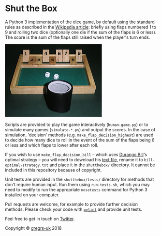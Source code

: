 # Shut the Box

A Python 3 implementation of the dice game, by default using the standard rules as described in the [Wikipedia article](https://en.wikipedia.org/wiki/Shut_the_Box): briefly using flaps numbered 1 to 9 and rolling two dice (optionally one die if the sum of the flaps is 6 or less). The score is the sum of the flaps still raised when the player's turn ends.

![Shut the box game](320px-Shut_the_box.jpg)

Scripts are provided to play the game interactively (`human-game.py`) or to simulate many games (`simulate-*.py`) and output the scores. In the case of simulation, 'decision' methods (e.g. `make_flap_decision_highest`) are used to decide how many dice to roll in the event of the sum of the flaps being 6 or less and which flaps to lower after each roll.

If you wish to use `make_flap_decision_bill` – which uses [Durango Bill](http://www.durangobill.com/ShutTheBox.html)'s optimal strategy – you will need to download his [text file](http://www.durangobill.com/ShutTheBoxExtra/STB_1DIE.txt), rename it to `bill-optimal-strategy.txt` and place it in the `shutthebox/` directory. It cannot be included in this repository because of copyright.

Unit tests are provided in the `shutthebox/tests/` directory for methods that don't require human input. Run them using `run-tests.sh`, which you may need to modify to run the appropriate `nosetests` command for Python 3 installed on your computer.

Pull requests are welcome, for example to provide further decision methods. Please check your code with [`pylint`](https://www.pylint.org) and provide unit tests.

Feel free to get in touch on [Twitter](https://twitter.com/gregrs_uk).

Copyright &copy; [gregrs-uk](https://gregrs-uk.github.io) 2018
